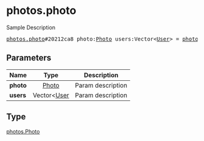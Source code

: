 # photos.photo

Sample Description

<pre>
<a href="../constructor/photos.photo.md">photos.photo</a>#20212ca8 photo:<a href="../type/Photo.md">Photo</a> users:Vector&lt;<a href="../type/User.md">User</a>&gt; = <a href="../type/photos.Photo.md">photos.Photo</a>;
</pre>

## Parameters

| Name | Type | Description |
|------|:----:|-------------|
| **photo** | [Photo](../type/Photo.md) | Param description |
| **users** | Vector<[User](../type/User.md) | Param description |

## Type

[photos.Photo](../type/photos.Photo.md)
